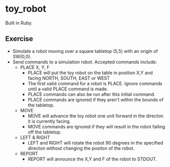 # toy_robot
Built in Ruby.

## Exercise ##
* Simulate a robot moving over a square tabletop (5,5) with an origin of SW(0,0). 
* Send commands to a simulation robot. Accepted commands include:
  * PLACE X, Y, F
    * PLACE will put the toy robot on the table in position X,Y and facing NORTH, SOUTH, EAST or WEST
    * The first valid command for a robot is PLACE. Ignore commands until a valid PLACE command is made.
    * PLACE commands can also be run after this initial command.
    * PLACE commands are ignored if they aren't within the bounds of the tabletop.
  * MOVE
    * MOVE will advance the toy robot one unit forward in the directon it is currently facing.
    * MOVE commands are ignored if they will result in the robot falling off the tabletop.
  * LEFT & RIGHT
    * LEFT and RIGHT will rotate the robot 90 degrees in the specified directon without changing the positon of the robot.
  * REPORT
    * REPORT will announce the X,Y and F of the robot to STDOUT.

